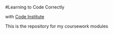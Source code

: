 #Learning to Code Correctly

with [Code Institute](https://codeinstitute.net)

This is the repository for my coursework modules